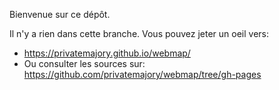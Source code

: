 Bienvenue sur ce dépôt.

Il n'y a rien dans cette branche. Vous pouvez jeter un oeil vers: 
* https://privatemajory.github.io/webmap/
* Ou consulter les sources sur: https://github.com/privatemajory/webmap/tree/gh-pages
